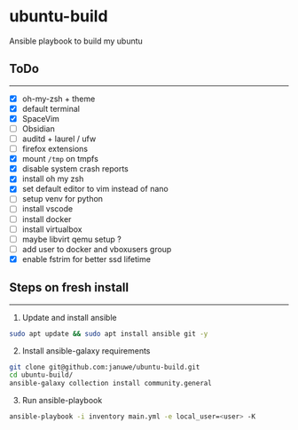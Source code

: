 # ubuntu-build
Ansible playbook to build my ubuntu

## ToDo
----
- [x] oh-my-zsh + theme
- [x] default terminal
- [x] SpaceVim
- [ ] Obsidian
- [ ] auditd + laurel / ufw
- [ ] firefox extensions
- [X] mount `/tmp` on tmpfs
- [X] disable system crash reports
- [X] install oh my zsh
- [X] set default editor to vim instead of nano 
- [ ] setup venv for python
- [ ] install vscode
- [ ] install docker
- [ ] install virtualbox
- [ ] maybe libvirt qemu setup ? 
- [ ] add user to docker and vboxusers group
- [X] enable fstrim for better ssd lifetime 

## Steps on fresh install
----
1. Update and install ansible
```sh
sudo apt update && sudo apt install ansible git -y
```

2. Install ansible-galaxy requirements
```sh
git clone git@github.com:januwe/ubuntu-build.git
cd ubuntu-build/
ansible-galaxy collection install community.general
```

3. Run ansible-playbook
```sh
ansible-playbook -i inventory main.yml -e local_user=<user> -K
```

